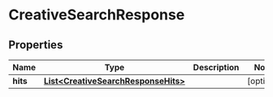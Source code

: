 
# CreativeSearchResponse

## Properties
Name | Type | Description | Notes
------------ | ------------- | ------------- | -------------
**hits** | [**List&lt;CreativeSearchResponseHits&gt;**](CreativeSearchResponseHits.md) |  |  [optional]



